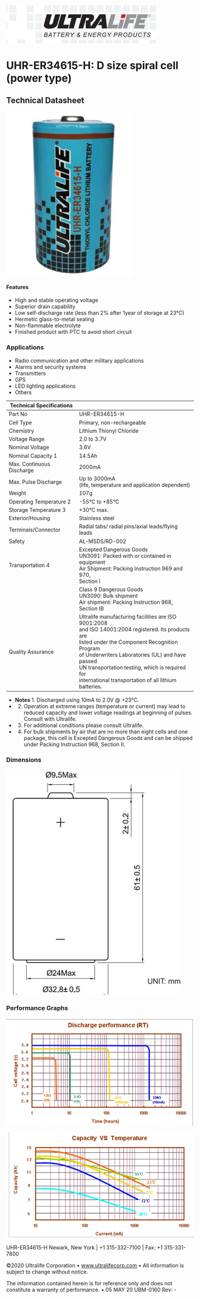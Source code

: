 ![](images/_page_0_Picture_0.jpeg)

# UHR-ER34615-H: D size spiral cell (power type)

## Technical Datasheet

![](images/_page_0_Picture_3.jpeg)

#### Features

- High and stable operating voltage
- Superior drain capability
- Low self-discharge rate (less than 2% after 1year of storage at 23°C)
- Hermetic glass-to-metal sealing
- Non-flammable electrolyte
- Finished product with PTC to avoid short circuit

### Applications

- Radio communication and other military applications
- Alarms and security systems
- Transmitters
- GPS
- LED lighting applications
- Others

| Technical Specifications  |                                                                                                                                                                                                                                                                                                                              |
|---------------------------|------------------------------------------------------------------------------------------------------------------------------------------------------------------------------------------------------------------------------------------------------------------------------------------------------------------------------|
| Part No                   | UHR-ER34615-H                                                                                                                                                                                                                                                                                                                |
| Cell Type                 | Primary, non-rechargeable                                                                                                                                                                                                                                                                                                    |
| Chemistry                 | Lithium Thionyl Chloride                                                                                                                                                                                                                                                                                                     |
| Voltage Range             | 2.0 to 3.7V                                                                                                                                                                                                                                                                                                                  |
| Nominal Voltage           | 3.6V                                                                                                                                                                                                                                                                                                                         |
| Nominal Capacity 1        | 14.5Ah                                                                                                                                                                                                                                                                                                                       |
| Max. Continuous Discharge | 2000mA                                                                                                                                                                                                                                                                                                                       |
| Max. Pulse Discharge      | Up to 3000mA<br>(life, temperature and application dependent)                                                                                                                                                                                                                                                                |
| Weight                    | 107g                                                                                                                                                                                                                                                                                                                         |
| Operating Temperature 2   | -55°C to +85°C                                                                                                                                                                                                                                                                                                               |
| Storage Temperature 3     | +30°C max.                                                                                                                                                                                                                                                                                                                   |
| Exterior/Housing          | Stainless steel                                                                                                                                                                                                                                                                                                              |
| Terminals/Connector       | Radial tabs/ radial pins/axial leads/flying leads                                                                                                                                                                                                                                                                            |
| Safety                    | AL-MSDS/RD-002                                                                                                                                                                                                                                                                                                               |
| Transportation 4          | Excepted Dangerous Goods<br>UN3091: Packed with or contained in equipment<br>Air Shipment: Packing Instruction 969 and 970,<br>Section I                                                                                                                                                                                     |
|                           | Class 9 Dangerous Goods<br>UN3090: Bulk shipment<br>Air shipment: Packing Instruction 968, Section IB                                                                                                                                                                                                                        |
| Quality Assurance         | Ultralife manufacturing facilities are ISO 9001:2008<br>and ISO 14001:2004 registered. Its products are<br>listed under the Component Recognition Program<br>of Underwriters Laboratories (UL) and have passed<br>UN transportation testing, which is required for<br>international transportation of all lithium batteries. |

- **Notes** 1. Discharged using 10mA to 2.0V @ +23°C.
- 2. Operation at extreme ranges (temperature or current) may lead to reduced capacity and lower voltage readings at beginning of pulses. Consult with Ultralife.
- 3. For additional conditions please consult Ultralife.
- 4. For bulk shipments by air that are no more than eight cells and one package, this cell is Excepted Dangerous Goods and can be shipped under Packing Instruction 968, Section II.

### Dimensions

![](images/_page_1_Figure_1.jpeg)

### Performance Graphs

![](images/_page_1_Figure_3.jpeg)

![](images/_page_1_Figure_4.jpeg)

UHR-ER34615-H Newark, New York | +1 315-332-7100 | Fax: +1 315-331-7800

©2020 Ultralife Corporation • www.ultralifecorp.com • All information is subject to change without notice.

The information contained herein is for reference only and does not constitute a warranty of performance. • 05 MAY 20 UBM-0160 Rev: -